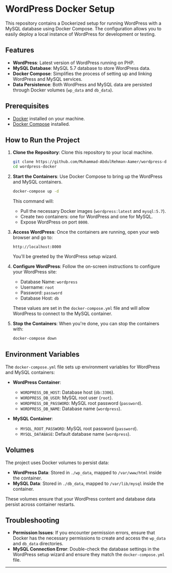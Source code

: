 

# WordPress Docker Setup

This repository contains a Dockerized setup for running WordPress with a MySQL database using Docker Compose. The configuration allows you to easily deploy a local instance of WordPress for development or testing.

## Features
- **WordPress**: Latest version of WordPress running on PHP.
- **MySQL Database**: MySQL 5.7 database to store WordPress data.
- **Docker Compose**: Simplifies the process of setting up and linking WordPress and MySQL services.
- **Data Persistence**: Both WordPress and MySQL data are persisted through Docker volumes (`wp_data` and `db_data`).

## Prerequisites
- [Docker](https://docs.docker.com/get-docker/) installed on your machine.
- [Docker Compose](https://docs.docker.com/compose/install/) installed.

## How to Run the Project

1. **Clone the Repository**:
   Clone this repository to your local machine.
   ```bash
   git clone https://github.com/Muhammad-AbdulRehman-Aamer/wordpress-docker.git
   cd wordpress-docker
   ```

2. **Start the Containers**:
   Use Docker Compose to bring up the WordPress and MySQL containers.
   ```bash
   docker-compose up -d
   ```

   This command will:
   - Pull the necessary Docker images (`wordpress:latest` and `mysql:5.7`).
   - Create two containers: one for WordPress and one for MySQL.
   - Expose WordPress on port `8000`.

3. **Access WordPress**:
   Once the containers are running, open your web browser and go to:
   ```
   http://localhost:8000
   ```
   You'll be greeted by the WordPress setup wizard.

4. **Configure WordPress**:
   Follow the on-screen instructions to configure your WordPress site:
   - Database Name: `wordpress`
   - Username: `root`
   - Password: `password`
   - Database Host: `db`

   These values are set in the `docker-compose.yml` file and will allow WordPress to connect to the MySQL container.

5. **Stop the Containers**:
   When you're done, you can stop the containers with:
   ```bash
   docker-compose down
   ```

## Environment Variables

The `docker-compose.yml` file sets up environment variables for WordPress and MySQL containers:

- **WordPress Container**:
  - `WORDPRESS_DB_HOST`: Database host (`db:3306`).
  - `WORDPRESS_DB_USER`: MySQL root user (`root`).
  - `WORDPRESS_DB_PASSWORD`: MySQL root password (`password`).
  - `WORDPRESS_DB_NAME`: Database name (`wordpress`).

- **MySQL Container**:
  - `MYSQL_ROOT_PASSWORD`: MySQL root password (`password`).
  - `MYSQL_DATABASE`: Default database name (`wordpress`).

## Volumes

The project uses Docker volumes to persist data:

- **WordPress Data**: Stored in `./wp_data`, mapped to `/var/www/html` inside the container.
- **MySQL Data**: Stored in `./db_data`, mapped to `/var/lib/mysql` inside the container.

These volumes ensure that your WordPress content and database data persist across container restarts.

## Troubleshooting

- **Permission Issues**: If you encounter permission errors, ensure that Docker has the necessary permissions to create and access the `wp_data` and `db_data` directories.
- **MySQL Connection Error**: Double-check the database settings in the WordPress setup wizard and ensure they match the `docker-compose.yml` file.



---


